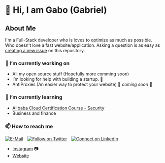 
<!--
**mrgkanev/mrgkanev** is a ✨ _special_ ✨ repository because its `README.md` (this file) appears on your GitHub profile.

Here are some ideas to get you started:

-  ...
- 🌱 I’m currently learning ...
- 👯 I’m looking to collaborate on ...
- 🤔 I’m looking for help with ...
- 💬 Ask me about ...
- 📫 How to reach me: ...
- 😄 Pronouns: ...
- ⚡ Fun fact: ...
-->

# 👋 Hi, I am Gabo (Gabriel)

## About Me
I'm a Full-Stack developer who is loves to optimize as much as possible. Who doesn't love a fast website/application. Asking a question is as easy as
[creating a new issue](https://github.com/MrGKanev/MrGKanev/issues/new?assignees=&labels=question&template=custom.md&title=Question%3A+%5BYour-Title%5D) on this
repository.

### 🔭 I’m currently working on
- All my open source stuff (Hopefully more comming soon)
- I’m looking for help with building a startup. 🤔 
- AntiProxies (An easier way to protect your website) 🚀 *coming soon* 🚀

### 🌱 I’m currently learning
- [Alibaba Cloud Certification Course - Security](https://edu.alibabacloud.com/course/126)
- Business and finance

### 📫 How to reach me
[![E-Mail](https://img.shields.io/badge/--email?label=E-mail&logo=gmail&style=social)](mailto:contact@mrgkanev.eu) [![Follow on Twitter](https://img.shields.io/badge/--twitter?label=Twitter&logo=Twitter&style=social)](https://twitter.com/mrgkanev) [![Connect on LinkedIn](https://img.shields.io/badge/--linkedin?label=LinkedIn&logo=LinkedIn&style=social)](https://www.linkedin.com/in/mrgkanev) 

- [Instagram](https://instagram.com/mrgkanev) 📷
- [Website](https://mrgkanev.eu)



<!-- ❤️ Support my open source projects:
[![Sponsor on GitHub](https://img.shields.io/badge/--sponsors?label=GitHub%20Sponsors&logo=GitHub&style=social)](https://github.com/sponsors/mrgkanev)[![Donate on PayPal](https://img.shields.io/badge/--paypal?label=PayPal&logo=PayPal&style=social)](https://www.paypal.me/mrgkanev)
-->
